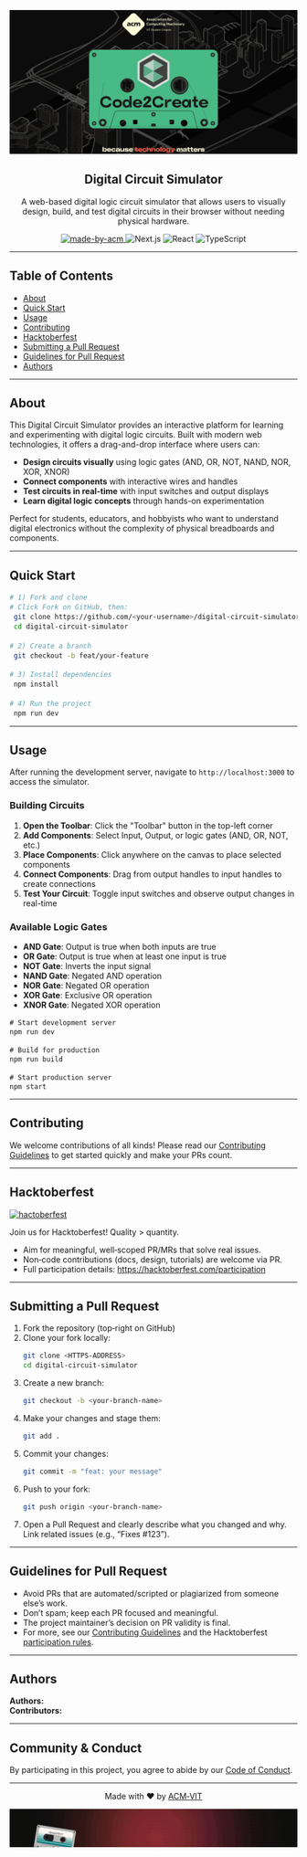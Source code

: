 <div align="center">

 


![Forktober GIF](https://raw.githubusercontent.com/ACM-VIT/.github/master/profile/acm_gif_banner.gif)
 
<h2>Digital Circuit Simulator</h2>

<p>A web-based digital logic circuit simulator that allows users to visually design, build, and test digital circuits in their browser without needing physical hardware.</p>

<p>
  <a href="https://acmvit.in/" target="_blank">
    <img alt="made-by-acm" src="https://img.shields.io/badge/MADE%20BY-ACM%20VIT-orange?style=flat-square&logo=acm&link=acmvit.in" />
  </a>
  <!-- Uncomment the below line to add the license badge. Make sure the right license badge is reflected. -->
  <!-- <img alt="license" src="https://img.shields.io/badge/License-MIT-green.svg?style=for-the-badge" /> -->
  <img alt="Next.js" src="https://img.shields.io/badge/Next.js-14-black?style=flat-square&logo=next.js" />
  <img alt="React" src="https://img.shields.io/badge/React-18-blue?style=flat-square&logo=react" />
  <img alt="TypeScript" src="https://img.shields.io/badge/TypeScript-5-blue?style=flat-square&logo=typescript" />
</p>

</div>

---

## Table of Contents
- [About](#about)
- [Quick Start](#quick-start)
- [Usage](#usage)
- [Contributing](#contributing)
- [Hacktoberfest](#hacktoberfest)
- [Submitting a Pull Request](#submitting-a-pull-request)
- [Guidelines for Pull Request](#guidelines-for-pull-request)
- [Authors](#authors)

---

## About
This Digital Circuit Simulator provides an interactive platform for learning and experimenting with digital logic circuits. Built with modern web technologies, it offers a drag-and-drop interface where users can:

- **Design circuits visually** using logic gates (AND, OR, NOT, NAND, NOR, XOR, XNOR)
- **Connect components** with interactive wires and handles
- **Test circuits in real-time** with input switches and output displays
- **Learn digital logic concepts** through hands-on experimentation

Perfect for students, educators, and hobbyists who want to understand digital electronics without the complexity of physical breadboards and components.

---

## Quick Start

```bash
# 1) Fork and clone
# Click Fork on GitHub, then:
 git clone https://github.com/<your-username>/digital-circuit-simulator.git
 cd digital-circuit-simulator

# 2) Create a branch
 git checkout -b feat/your-feature

# 3) Install dependencies
 npm install

# 4) Run the project
 npm run dev
```

---

## Usage
After running the development server, navigate to `http://localhost:3000` to access the simulator.

### Building Circuits
1. **Open the Toolbar**: Click the "Toolbar" button in the top-left corner
2. **Add Components**: Select Input, Output, or logic gates (AND, OR, NOT, etc.)
3. **Place Components**: Click anywhere on the canvas to place selected components
4. **Connect Components**: Drag from output handles to input handles to create connections
5. **Test Your Circuit**: Toggle input switches and observe output changes in real-time

### Available Logic Gates
- **AND Gate**: Output is true when both inputs are true
- **OR Gate**: Output is true when at least one input is true  
- **NOT Gate**: Inverts the input signal
- **NAND Gate**: Negated AND operation
- **NOR Gate**: Negated OR operation
- **XOR Gate**: Exclusive OR operation
- **XNOR Gate**: Negated XOR operation

```console
# Start development server
npm run dev

# Build for production
npm run build

# Start production server
npm start
```

---

## Contributing
We welcome contributions of all kinds! Please read our [Contributing Guidelines](contributing.md) to get started quickly and make your PRs count.

---

## Hacktoberfest

<p>
  <a href="https://hacktoberfest.com/" target="_blank">
<img alt="hactoberfest" src="https://img.shields.io/github/hacktoberfest/2025/tmrowco/tmrowapp-contrib?style=flat-square&logo=acm&labelColor=indigo&link=hacktoberfest.com"/>
  </a>

<!-- Badge Format 
https://img.shields.io/github/hacktoberfest/:year/:user/:repo
-->

Join us for Hacktoberfest! Quality > quantity.
- Aim for meaningful, well‑scoped PR/MRs that solve real issues.
- Non‑code contributions (docs, design, tutorials) are welcome via PR.
- Full participation details: https://hacktoberfest.com/participation

---

## Submitting a Pull Request

1. Fork the repository (top‑right on GitHub)
2. Clone your fork locally:
   ```bash
   git clone <HTTPS-ADDRESS>
   cd digital-circuit-simulator
   ```
3. Create a new branch:
   ```bash
   git checkout -b <your-branch-name>
   ```
4. Make your changes and stage them:
   ```bash
   git add .
   ```
5. Commit your changes:
   ```bash
   git commit -m "feat: your message"
   ```
6. Push to your fork:
   ```bash
   git push origin <your-branch-name>
   ```
7. Open a Pull Request and clearly describe what you changed and why. Link related issues (e.g., “Fixes #123”).

<!-- <img src="https://img.shields.io/github/:variant/:user/:repo?style=flat-square&labelColor=orange" alt="Open a Pull Request" /> -->

---

## Guidelines for Pull Request
- Avoid PRs that are automated/scripted or plagiarized from someone else’s work.
- Don’t spam; keep each PR focused and meaningful.
- The project maintainer’s decision on PR validity is final.
- For more, see our [Contributing Guidelines](contributing.md) and the Hacktoberfest [participation rules](https://hacktoberfest.com/participation).

---

## Authors

**Authors:** <!-- [author1's name](link), [author2's name](link) -->  
**Contributors:** <!-- Generate contributors list using https://contributors-img.web.app/preview -->

---

## Community & Conduct
By participating in this project, you agree to abide by our [Code of Conduct](CODE_OF_CONDUCT.md).

---

<div align="center">
  
Made with ❤️ by <a href="https://acmvit.in/" target="_blank">ACM‑VIT</a>

![Footer GIF](https://raw.githubusercontent.com/ACM-VIT/.github/master/profile/domains.gif)

</div>
